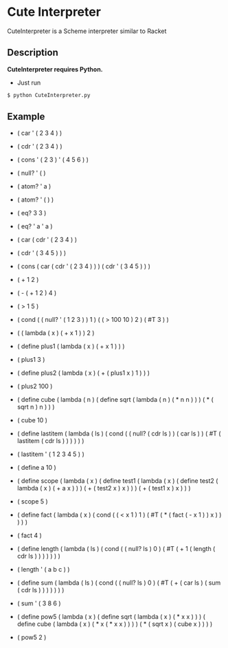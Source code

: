 # Cute Interpreter
CuteInterpreter is a Scheme interpreter similar to Racket

Description
----------
**CuteInterpreter requires Python.**
- Just run
``` bash
$ python CuteInterpreter.py
```

Example
----------
- ( car ' ( 2 3 4 ) ) <br>
- ( cdr ' ( 2 3 4 ) ) <br>
- ( cons ' ( 2 3 ) ' ( 4 5 6 ) ) <br>
- ( null? ' ( ) <br>
- ( atom? ' a ) <br>
- ( atom? ' ( ) ) <br>
- ( eq? 3 3 ) <br>
- ( eq? ' a ' a ) <br>
- ( car ( cdr ' ( 2 3 4 ) ) <br>
- ( cdr ' ( 3 4 5 ) ) ) <br>
- ( cons ( car ( cdr ' ( 2 3 4 ) ) ) ( cdr ' ( 3 4 5 ) ) ) <br>
- ( + 1 2 ) <br>
- ( - ( + 1 2 ) 4 ) <br>
- ( > 1 5 ) <br>
- ( cond ( ( null? ' ( 1 2 3 ) ) 1 ) ( ( > 100 10 ) 2 ) ( #T 3 ) ) <br>

- ( ( lambda ( x ) ( + x 1 ) ) 2 ) <br>
- ( define plus1 ( lambda ( x ) ( + x 1 ) ) ) <br>
- ( plus1 3 ) <br>
- ( define plus2 ( lambda ( x ) ( + ( plus1 x ) 1 ) ) ) <br>
- ( plus2 100 ) <br>

- ( define cube ( lambda ( n ) ( define sqrt ( lambda ( n ) ( * n n ) ) ) ( * ( sqrt n ) n ) ) ) <br>
- ( cube 10 ) <br>

- ( define lastitem ( lambda ( ls ) ( cond ( ( null? ( cdr ls ) ) ( car ls ) ) ( #T ( lastitem ( cdr ls ) ) ) ) ) ) <br>
- ( lastitem ' ( 1 2 3 4 5 ) ) <br>

- ( define a 10 ) <br>
- ( define scope ( lambda ( x ) ( define test1 ( lambda ( x ) ( define test2 ( lambda ( x ) ( + a x ) ) ) ( + ( test2 x ) x ) ) ) ( + ( test1 x ) x ) ) ) <br>
- ( scope 5 ) <br>

- ( define fact ( lambda ( x ) ( cond ( ( < x 1 ) 1 ) ( #T ( * ( fact ( - x 1 ) ) x  ) ) ) ) ) <br>
- ( fact 4 ) <br>

- ( define length ( lambda ( ls ) ( cond ( ( null? ls ) 0 ) ( #T ( + 1 ( length ( cdr ls ) ) ) ) ) ) ) <br>
- ( length ' ( a b c ) ) <br>

- ( define sum ( lambda ( ls ) ( cond ( ( null? ls ) 0 ) ( #T ( + ( car ls ) ( sum ( cdr ls ) ) ) ) ) ) ) <br>
- ( sum ' ( 3 8 6 ) <br>
   
- ( define pow5 ( lambda ( x ) ( define sqrt ( lambda ( x ) ( * x x ) ) ) ( define cube ( lambda ( x ) ( * x ( * x x ) ) ) ) ( * ( sqrt x ) ( cube x ) ) ) ) <br>
- ( pow5 2 ) <br>
